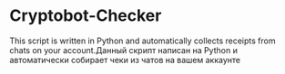 # Cryptobot-Checker
This script is written in Python and automatically collects receipts from chats on your account.Данный скрипт написан на Python и автоматически собирает чеки из чатов на вашем аккаунте
